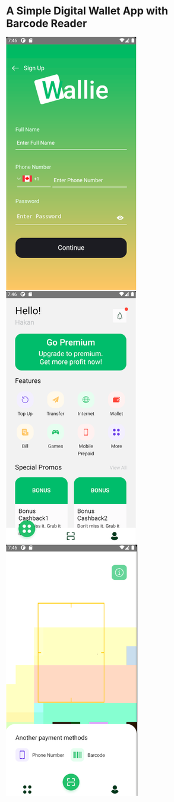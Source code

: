 # A Simple Digital Wallet App with Barcode Reader

![Register Screen](https://github.com/hakankaan/digital-wallet-app/blob/main/Register.png?raw=true)
![Home Screen](https://github.com/hakankaan/digital-wallet-app/blob/main/Home.png?raw=true)
![Scan Screen](https://github.com/hakankaan/digital-wallet-app/blob/main/Scan.png?raw=true)
